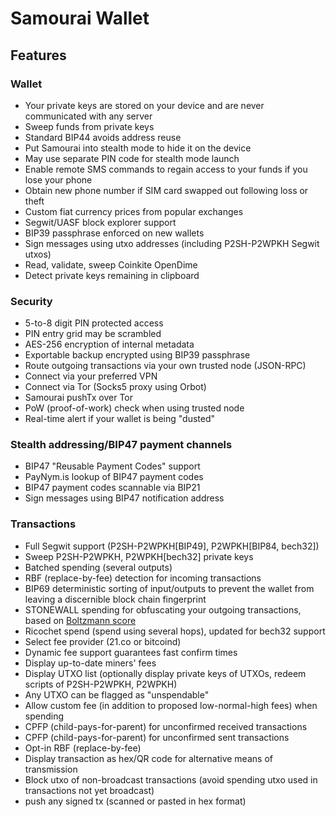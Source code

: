 # Samourai Wallet

## Features

### Wallet
- Your private keys are stored on your device and are never communicated with any server
- Sweep funds from private keys
- Standard BIP44 avoids address reuse 
- Put Samourai into stealth mode to hide it on the device
- May use separate PIN code for stealth mode launch
- Enable remote SMS commands to regain access to your funds if you lose your phone
- Obtain new phone number if SIM card swapped out following loss or theft
- Custom fiat currency prices from popular exchanges
- Segwit/UASF block explorer support
- BIP39 passphrase enforced on new wallets
- Sign messages using utxo addresses (including P2SH-P2WPKH Segwit utxos)
- Read, validate, sweep Coinkite OpenDime
- Detect private keys remaining in clipboard

### Security
- 5-to-8 digit PIN protected access
- PIN entry grid may be scrambled
- AES-256 encryption of internal metadata
- Exportable backup encrypted using BIP39 passphrase
- Route outgoing transactions via your own trusted node (JSON-RPC)
- Connect via your preferred VPN
- Connect via Tor (Socks5 proxy using Orbot)
- Samourai pushTx over Tor
- PoW (proof-of-work) check when using trusted node
- Real-time alert if your wallet is being "dusted"

### Stealth addressing/BIP47 payment channels
- BIP47 "Reusable Payment Codes" support
- PayNym.is lookup of BIP47 payment codes
- BIP47 payment codes scannable via BIP21
- Sign messages using BIP47 notification address

### Transactions
- Full Segwit support (P2SH-P2WPKH[BIP49], P2WPKH[BIP84, bech32])
- Sweep P2SH-P2WPKH, P2WPKH[bech32] private keys
- Batched spending (several outputs)
- RBF (replace-by-fee) detection for incoming transactions
- BIP69 deterministic sorting of input/outputs to prevent the wallet from leaving a discernible block chain fingerprint
- STONEWALL spending for obfuscating your outgoing transactions, based on [Boltzmann score](boltzmann)   
- Ricochet spend (spend using several hops), updated for bech32 support
- Select fee provider (21.co or bitcoind)
- Dynamic fee support guarantees fast confirm times
- Display up-to-date miners' fees
- Display UTXO list (optionally display private keys of UTXOs, redeem scripts of P2SH-P2WPKH, P2WPKH)
- Any UTXO can be flagged as "unspendable"
- Allow custom fee (in addition to proposed low-normal-high fees) when spending
- CPFP (child-pays-for-parent) for unconfirmed received transactions
- CPFP (child-pays-for-parent) for unconfirmed sent transactions
- Opt-in RBF (replace-by-fee)
- Display transaction as hex/QR code for alternative means of transmission
- Block utxo of non-broadcast transactions (avoid spending utxo used in transactions not yet broadcast)
- push any signed tx (scanned or pasted in hex format)